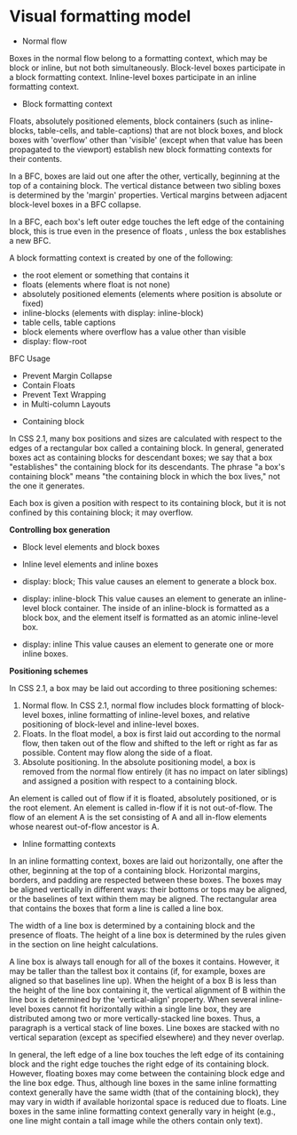 
# Visual formatting model

- Normal flow

Boxes in the normal flow belong to a formatting context, which may be block or inline, but not both simultaneously. Block-level boxes participate in a block formatting context. Inline-level boxes participate in an inline formatting context.

- Block formatting context

Floats, absolutely positioned elements, block containers (such as inline-blocks, table-cells, and table-captions) that are not block boxes, and block boxes with 'overflow' other than 'visible' (except when that value has been propagated to the viewport) establish new block formatting contexts for their contents.

In a BFC, boxes are laid out one after the other, vertically, beginning at the top of a containing block. The vertical distance between two sibling boxes is determined by the 'margin' properties. Vertical margins between adjacent block-level boxes in a BFC collapse.

In a BFC, each box's left outer edge touches the left edge of the containing block, this is true even in the presence of floats , unless the box establishes a new BFC.


A block formatting context is created by one of the following:

 * the root element or something that contains it
 * floats (elements where float is not none)
 * absolutely positioned elements (elements where position is absolute or fixed)
 * inline-blocks (elements with display: inline-block)
 * table cells, table captions
 * block elements where overflow has a value other than visible
 * display: flow-root

BFC Usage

* Prevent Margin Collapse
* Contain Floats
* Prevent Text Wrapping
* in Multi-column Layouts

- Containing block

In CSS 2.1, many box positions and sizes are calculated with respect to the edges of a rectangular box called a containing block. In general, generated boxes act as containing blocks for descendant boxes; we say that a box "establishes" the containing block for its descendants. The phrase "a box's containing block" means "the containing block in which the box lives," not the one it generates.

Each box is given a position with respect to its containing block, but it is not confined by this containing block; it may overflow.


**Controlling box generation**

- Block level elements and block boxes
- Inline level elements and inline boxes

- display: block;
This value causes an element to generate a block box.
- display: inline-block
This value causes an element to generate an inline-level block container. The inside of an inline-block is formatted as a block box, and the element itself is formatted as an atomic inline-level box.
- display: inline
This value causes an element to generate one or more inline boxes.


**Positioning schemes**

In CSS 2.1, a box may be laid out according to three positioning schemes:

1. Normal flow. In CSS 2.1, normal flow includes block formatting of block-level boxes, inline formatting of inline-level boxes, and relative positioning of block-level and inline-level boxes.
2. Floats. In the float model, a box is first laid out according to the normal flow, then taken out of the flow and shifted to the left or right as far as possible. Content may flow along the side of a float.
3. Absolute positioning. In the absolute positioning model, a box is removed from the normal flow entirely (it has no impact on later siblings) and assigned a position with respect to a containing block.

An element is called out of flow if it is floated, absolutely positioned, or is the root element. An element is called in-flow if it is not out-of-flow. The flow of an element A is the set consisting of A and all in-flow elements whose nearest out-of-flow ancestor is A.


- Inline formatting contexts

In an inline formatting context, boxes are laid out horizontally, one after the other, beginning at the top of a containing block. Horizontal margins, borders, and padding are respected between these boxes. The boxes may be aligned vertically in different ways: their bottoms or tops may be aligned, or the baselines of text within them may be aligned. The rectangular area that contains the boxes that form a line is called a line box.

The width of a line box is determined by a containing block and the presence of floats. The height of a line box is determined by the rules given in the section on line height calculations.

A line box is always tall enough for all of the boxes it contains. However, it may be taller than the tallest box it contains (if, for example, boxes are aligned so that baselines line up). When the height of a box B is less than the height of the line box containing it, the vertical alignment of B within the line box is determined by the 'vertical-align' property. When several inline-level boxes cannot fit horizontally within a single line box, they are distributed among two or more vertically-stacked line boxes. Thus, a paragraph is a vertical stack of line boxes. Line boxes are stacked with no vertical separation (except as specified elsewhere) and they never overlap.

In general, the left edge of a line box touches the left edge of its containing block and the right edge touches the right edge of its containing block. However, floating boxes may come between the containing block edge and the line box edge. Thus, although line boxes in the same inline formatting context generally have the same width (that of the containing block), they may vary in width if available horizontal space is reduced due to floats. Line boxes in the same inline formatting context generally vary in height (e.g., one line might contain a tall image while the others contain only text).
